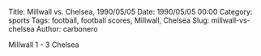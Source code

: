 Title: Millwall vs. Chelsea, 1990/05/05
Date: 1990/05/05 00:00
Category: sports
Tags: football, football scores, Millwall, Chelsea
Slug: millwall-vs-chelsea
Author: carbonero


Millwall 1 - 3 Chelsea
